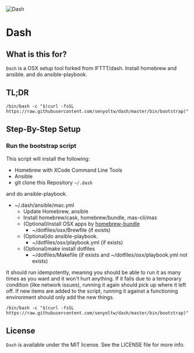 ![Dash](https://raw.githubusercontent.com/IFTTT/dash/images/images/dash.png "Dash")

# Dash

## What is this for?

`Dash` is a OSX setup tool forked from IFTTT/dash.
Install homebrew and ansible. and do ansible-playbook.

## TL;DR

    /bin/bash -c "$(curl -fsSL https://raw.githubusercontent.com/senyoltw/dash/master/bin/bootstrap)"

## Step-By-Step Setup

### Run the bootstrap script

This script will install the following:

- Homebrew with XCode Command Line Tools
- Ansible
- git clone this Repository `~/.dash`

and do ansible-playbook.

- ~/.dash/ansible/mac.yml
  - Update Homebrew, ansible
  - Install homebrew/cask, homebrew/bundle, mas-cli/mas
  - (Optional)Install OSX apps by [homebrew-bundle](https://github.com/Homebrew/homebrew-bundle)
    - ~/dotfiles/osx/Brewfile (if exists)
  - (Optional)do ansible-playbook.
    - ~/dotfiles/osx/playbook.yml (if exists)
  - (Optional)make install dotfiles
    - ~/dotfiles/Makefile (if exists and ~/dotfiles/osx/playbook.yml not exists)

It should run idempotently, meaning you should be able to run it as many times as you want and it won't hurt anything. If it fails due to a temporary condition (like network issues), running it again should pick up where it left off. If new items are added to the script, running it against a functioning environment should only add the new things.

    /bin/bash -c "$(curl -fsSL https://raw.githubusercontent.com/senyoltw/dash/master/bin/bootstrap)"

## License

`Dash` is available under the MIT license. See the LICENSE file for more info.
